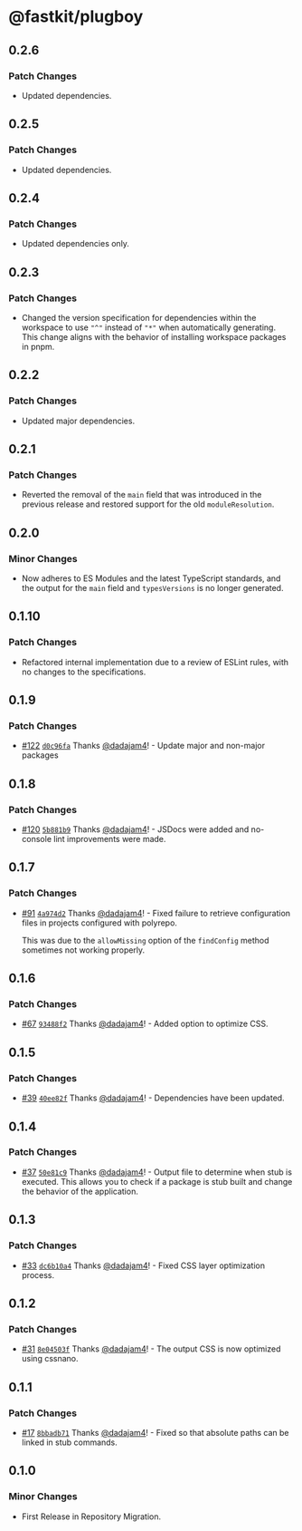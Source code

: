 # @fastkit/plugboy

## 0.2.6

### Patch Changes

- Updated dependencies.

## 0.2.5

### Patch Changes

- Updated dependencies.

## 0.2.4

### Patch Changes

- Updated dependencies only.

## 0.2.3

### Patch Changes

- Changed the version specification for dependencies within the workspace to use `"^"` instead of `"*"` when automatically generating. This change aligns with the behavior of installing workspace packages in pnpm.

## 0.2.2

### Patch Changes

- Updated major dependencies.

## 0.2.1

### Patch Changes

- Reverted the removal of the `main` field that was introduced in the previous release and restored support for the old `moduleResolution`.

## 0.2.0

### Minor Changes

- Now adheres to ES Modules and the latest TypeScript standards, and the output for the `main` field and `typesVersions` is no longer generated.

## 0.1.10

### Patch Changes

- Refactored internal implementation due to a review of ESLint rules, with no changes to the specifications.

## 0.1.9

### Patch Changes

- [#122](https://github.com/dadajam4/fastkit/pull/122) [`d0c96fa`](https://github.com/dadajam4/fastkit/commit/d0c96faf96b6c91bcb8bc0b1ca9d22fc8ede303e) Thanks [@dadajam4](https://github.com/dadajam4)! - Update major and non-major packages

## 0.1.8

### Patch Changes

- [#120](https://github.com/dadajam4/fastkit/pull/120) [`5b881b9`](https://github.com/dadajam4/fastkit/commit/5b881b94ce1852c12cc3c8f6954564d5235cba4d) Thanks [@dadajam4](https://github.com/dadajam4)! - JSDocs were added and no-console lint improvements were made.

## 0.1.7

### Patch Changes

- [#91](https://github.com/dadajam4/fastkit/pull/91) [`4a974d2`](https://github.com/dadajam4/fastkit/commit/4a974d2bc85767048abcc4ed8294058d19ebfb0f) Thanks [@dadajam4](https://github.com/dadajam4)! - Fixed failure to retrieve configuration files in projects configured with polyrepo.

  This was due to the `allowMissing` option of the `findConfig` method sometimes not working properly.

## 0.1.6

### Patch Changes

- [#67](https://github.com/dadajam4/fastkit/pull/67) [`93488f2`](https://github.com/dadajam4/fastkit/commit/93488f21251f32ed5d577f854146815bd6307161) Thanks [@dadajam4](https://github.com/dadajam4)! - Added option to optimize CSS.

## 0.1.5

### Patch Changes

- [#39](https://github.com/dadajam4/fastkit/pull/39) [`40ee82f`](https://github.com/dadajam4/fastkit/commit/40ee82f4501b88e44ad9b67918df2237298493a0) Thanks [@dadajam4](https://github.com/dadajam4)! - Dependencies have been updated.

## 0.1.4

### Patch Changes

- [#37](https://github.com/dadajam4/fastkit/pull/37) [`50e81c9`](https://github.com/dadajam4/fastkit/commit/50e81c949e0e99c54ffe227e3274826ed31c04af) Thanks [@dadajam4](https://github.com/dadajam4)! - Output file to determine when stub is executed.
  This allows you to check if a package is stub built and change the behavior of the application.

## 0.1.3

### Patch Changes

- [#33](https://github.com/dadajam4/fastkit/pull/33) [`dc6b10a4`](https://github.com/dadajam4/fastkit/commit/dc6b10a4d3279dd24de1f7f1b5113dcec52b63ad) Thanks [@dadajam4](https://github.com/dadajam4)! - Fixed CSS layer optimization process.

## 0.1.2

### Patch Changes

- [#31](https://github.com/dadajam4/fastkit/pull/31) [`8e04503f`](https://github.com/dadajam4/fastkit/commit/8e04503f7acb585f50ceb482af0128e2263a94f9) Thanks [@dadajam4](https://github.com/dadajam4)! - The output CSS is now optimized using cssnano.

## 0.1.1

### Patch Changes

- [#17](https://github.com/dadajam4/fastkit/pull/17) [`8bbadb71`](https://github.com/dadajam4/fastkit/commit/8bbadb7102edbc2bf89df54268c12be5435d5241) Thanks [@dadajam4](https://github.com/dadajam4)! - Fixed so that absolute paths can be linked in stub commands.

## 0.1.0

### Minor Changes

- First Release in Repository Migration.
